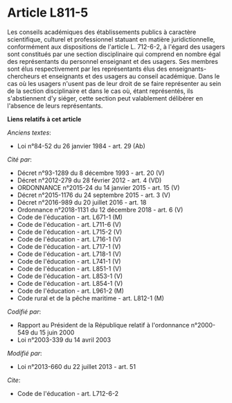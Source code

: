 # Article L811-5

Les conseils académiques des établissements publics à caractère scientifique, culturel et professionnel statuant en matière
juridictionnelle, conformément aux dispositions de l'article L. 712-6-2, à l'égard des usagers sont constitués par une
section disciplinaire qui comprend en nombre égal des représentants du personnel enseignant et des usagers. Ses membres sont
élus respectivement par les représentants élus des enseignants-chercheurs et enseignants et des usagers au conseil
académique. Dans le cas où les usagers n'usent pas de leur droit de se faire représenter au sein de la section disciplinaire
et dans le cas où, étant représentés, ils s'abstiennent d'y siéger, cette section peut valablement délibérer en l'absence de
leurs représentants.

**Liens relatifs à cet article**

_Anciens textes_:

  - Loi n°84-52 du 26 janvier 1984 - art. 29 (Ab)

_Cité par_:

  - Décret n°93-1289 du 8 décembre 1993 - art. 20 (V)
  - Décret n°2012-279 du 28 février 2012 - art. 4 (VD)
  - ORDONNANCE n°2015-24 du 14 janvier 2015 - art. 15 (V)
  - Décret n°2015-1176 du 24 septembre 2015 - art. 3 (V)
  - Décret n°2016-989 du 20 juillet 2016 - art. 18
  - Ordonnance n°2018-1131 du 12 décembre 2018 - art. 6 (V)
  - Code de l'éducation - art. L671-1 (M)
  - Code de l'éducation - art. L711-6 (V)
  - Code de l'éducation - art. L715-2 (V)
  - Code de l'éducation - art. L716-1 (V)
  - Code de l'éducation - art. L717-1 (V)
  - Code de l'éducation - art. L718-1 (V)
  - Code de l'éducation - art. L741-1 (V)
  - Code de l'éducation - art. L851-1 (V)
  - Code de l'éducation - art. L853-1 (V)
  - Code de l'éducation - art. L854-1 (V)
  - Code de l'éducation - art. L961-2 (M)
  - Code rural et de la pêche maritime - art. L812-1 (M)

_Codifié par_:

  - Rapport au Président de la République relatif à l'ordonnance n°2000-549 du 15 juin 2000
  - Loi n°2003-339 du 14 avril 2003

_Modifié par_:

  - Loi n°2013-660 du 22 juillet 2013 - art. 51

_Cite_:

  - Code de l'éducation - art. L712-6-2
